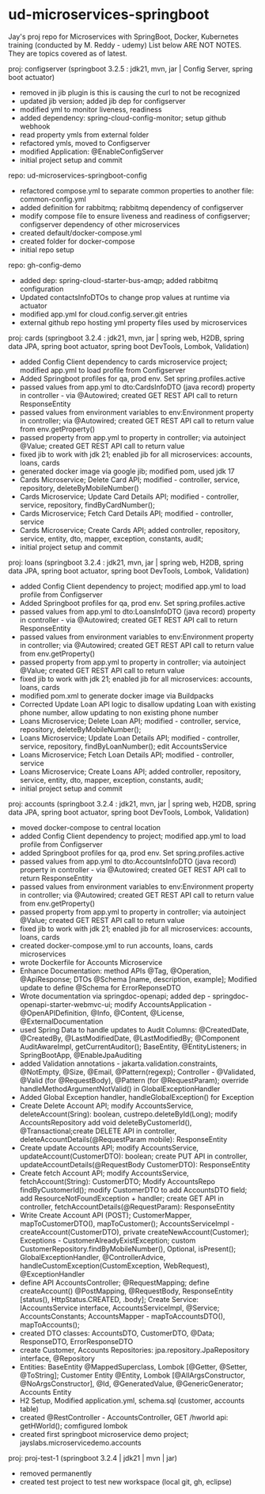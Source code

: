 # ud-microservices-springboot
Jay's proj repo for Microservices with SpringBoot, Docker, Kubernetes training (conducted by M. Reddy - udemy)
List below ARE NOT NOTES. They are topics covered as of latest.

proj: configserver (springboot 3.2.5 : jdk21, mvn, jar | Config Server, spring boot actuator)
- removed <from> in jib plugin is this is causing the curl to not be recognized
- updated jib version; added jib dep for configserver
- modified yml to monitor liveness, readiness
- added dependency: spring-cloud-config-monitor; setup github webhook
- read property ymls from external folder
- refactored ymls, moved to Configserver
- modified Application: @EnableConfigServer
- initial project setup and commit

repo: ud-microservices-springboot-config
- refactored compose.yml to separate common properties to another file: common-config.yml
- added definition for rabbitmq; rabbitmq dependency of configserver
- modify compose file to ensure liveness and readiness of configserver; configserver dependency of other microservices
- created default/docker-compose.yml
- created folder for docker-compose
- initial repo setup

repo: gh-config-demo
- added dep: spring-cloud-starter-bus-amqp; added rabbitmq configuration
- Updated contactsInfoDTOs to change prop values at runtime via actuator
- modified app.yml for cloud.config.server.git entries
- external github repo hosting yml property files used by microservices

proj: cards (springboot 3.2.4 : jdk21, mvn, jar | spring web, H2DB, spring data JPA, spring boot actuator, spring boot DevTools, Lombok, Validation)
- added Config Client dependency to cards microservice project; modified
app.yml to load profile from Configserver
- Added Springboot profiles for qa, prod env. Set spring.profiles.active
- passed values from app.yml to dto:CardsInfoDTO (java record) property in controller - via @Autowired; created GET REST API call to return ResponseEntity<LoansContactInfoDTO>
- passed values from environment variables to env:Environment property in controller; via @Autowired; created GET REST API call to return value from env.getProperty()
- passed property from app.yml to property in controller; via autoinject @Value; created GET REST API call to return value
- fixed jib to work with jdk 21; enabled jib for all microservices: accounts, loans, cards
- generated docker image via google jib; modified pom, used jdk 17
- Cards Microservice; Delete Card API; modified - controller,
service, repository, deleteByMobileNumber()
- Cards Microservice; Update Card Details API; modified - controller,
service, repository, findByCardNumber(); 
- Cards Microservice; Fetch Card Details API; modified - controller, service
- Cards Microservice; Create Cards API; added controller, repository, service, entity, dto, mapper, exception, constants, audit;
- initial project setup and commit

proj: loans (springboot 3.2.4 : jdk21, mvn, jar | spring web, H2DB, spring data JPA, spring boot actuator, spring boot DevTools, Lombok, Validation)
- added Config Client dependency to project; modified app.yml to load profile from Configserver
- Added Springboot profiles for qa, prod env. Set spring.profiles.active
- passed values from app.yml to dto:LoansInfoDTO (java record) property in controller - via @Autowired; created GET REST API call to return ResponseEntity<LoansContactInfoDTO>
- passed values from environment variables to env:Environment property in controller; via @Autowired; created GET REST API call to return value from env.getProperty()
- passed property from app.yml to property in controller; via autoinject @Value; created GET REST API call to return value
- fixed jib to work with jdk 21; enabled jib for all microservices: accounts, loans, cards
- modified pom.xml to generate docker image via Buildpacks
- Corrected Update Loan API logic to disallow updating Loan with existing phone number, allow updating to non existing phone number
- Loans Microservice; Delete Loan API; modified - controller,
service, repository, deleteByMobileNumber(); 
- Loans Microservice; Update Loan Details API; modified - controller,
service, repository, findByLoanNumber(); edit AccountsService
- Loans Microservice; Fetch Loan Details API; modified - controller, service
- Loans Microservice; Create Loans API; added controller,  repository, service, entity, dto, mapper, exception, constants, audit; 
- initial project setup and commit

proj: accounts (springboot 3.2.4 : jdk21, mvn, jar | spring web, H2DB, spring data JPA, spring boot actuator, spring boot DevTools, Lombok, Validation)
- moved docker-compose to central location
- added Config Client dependency to project; modified app.yml to load profile from Configserver
- added Springboot profiles for qa, prod env. Set spring.profiles.active
- passed values from app.yml to dto:AccountsInfoDTO (java record) property in controller - via @Autowired; created GET REST API call to return ResponseEntity<AccountsContactInfoDTO>
- passed values from environment variables to env:Environment property in controller; via @Autowired; created GET REST API call to return value from env.getProperty()
- passed property from app.yml to property in controller; via autoinject @Value; created GET REST API call to return value
- fixed jib to work with jdk 21; enabled jib for all microservices: accounts, loans, cards
- created docker-compose.yml to run accounts, loans, cards microservices
- wrote Dockerfile for Accounts Microservice
- Enhance Documentation: method APIs @Tag, @Operation, @ApiResponse; DTOs @Schema [name, description, example]; Modified update to define @Schema for ErrorReponseDTO
- Wrote documentation via springdoc-openapi; added dep - springdoc-openapi-starter-webmvc-ui; modify AccountsApplication - @OpenAPIDefinition, @Info, @Content, @License, @ExternalDocumentation
- used Spring Data to handle updates to Audit Columns: @CreatedDate, @CreatedBy, @LastModifiedDate, @LastModifiedBy; @Component AuditAwareImpl, getCurrentAuditor(); BaseEntity, @EntityListeners; in SpringBootApp, @EnableJpaAuditing
- added Validation annotations - jakarta.validation.constraints, @NotEmpty, @Size, @Email, @Pattern(regexp); Controller - @Validated, @Valid (for @RequestBody), @Pattern (for @RequestParam); override handleMethodArgumentNotValid() in GlobalExceptionHandler
- Added Global Exception handler, handleGlobalException() for Exception
- Create Delete Account API; modify AccountsService, deleteAccount(Sring): boolean, custrepo.deleteById(Long); modify AccountsRepository add void deleteByCustomerId(), @Transactional;create DELETE API in controller, deleteAccountDetails(@RequestParam mobile): ResponseEntity<ResponseDTO>
- Create update Accounts API; modify AccountsService, updateAccount(CustomerDTO): boolean;  create PUT API in controller, updateAccountDetails(@RequestBody CustomerDTO): ResponseEntity
- Create fetch Account API; modify AccountsService, fetchAccount(String): CustomerDTO; Modify AccountsRepo findByCustomerId(); modify CustomerDTO to add AccountsDTO field; add ResourceNotFoundException + handler; create GET API in controller, fetchAccountDetails(@RequestParam): ResponseEntity<CustomerDTO>
- Write Create Account API (POST); CustomerMapper, mapToCustomerDTO(), mapToCustomer(); AccountsServiceImpl - createAccount(CustomerDTO), private createNewAccount(Customer); Exceptions - CustomerAlreadyExistException; custom CustomerRepository.findByMobileNumber(), Optional<Customer>, isPresent(); GlobalExceptionHandler, @ControllerAdvice, handleCustomException(CustomException, WebRequest), @ExceptionHandler
- define API AccountsController; @RequestMapping; define createAccount() @PostMapping, @RequestBody, ResponseEntity [status(), HttpStatus.CREATED, .body]; Create Service: IAccountsService interface, AccountsServiceImpl, @Service; AccountsConstants; AccountsMapper - mapToAccountsDTO(), mapToAccounts(); 
- created DTO classes: AccountsDTO, CustomerDTO, @Data; ResponseDTO, ErrorResponseDTO
- create Customer, Accounts Repositories: jpa.repository.JpaRepository interface, @Repository
- Entities: BaseEntity @MappedSuperclass, Lombok [@Getter, @Setter, @ToString]; Customer Entity @Entity, Lombok [@AllArgsConstructor, @NoArgsConstructor], @Id, @GeneratedValue, @GenericGenerator; Accounts Entity
- H2 Setup, Modified application.yml, schema.sql (customer, accounts table)
- created @RestController - AccountsController, GET /hworld api: getHWorld(); comfigured lombok
- created first springboot microservice demo project; jayslabs.microservicedemo.accounts

proj: proj-test-1 (springboot 3.2.4 | jdk21 | mvn | jar)
- removed permanently
- created test project to test new workspace (local git, gh, eclipse)